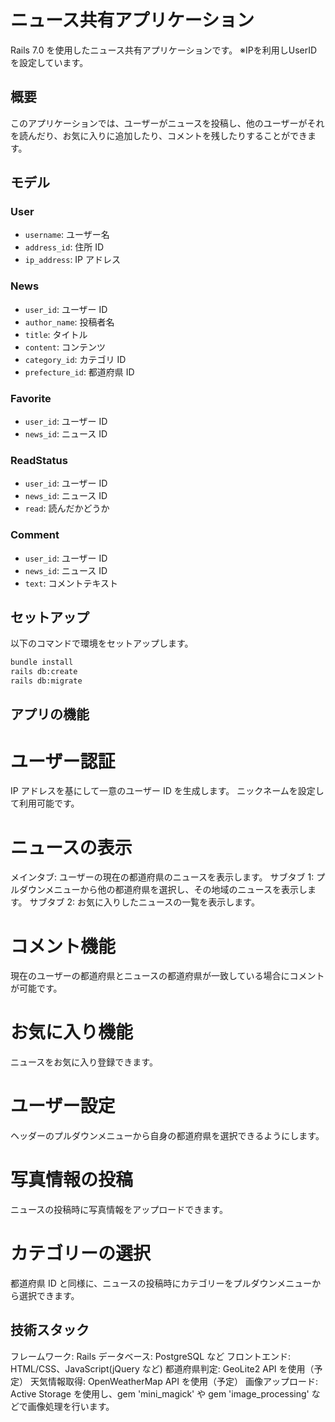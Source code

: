 # ニュース共有アプリケーション

Rails 7.0 を使用したニュース共有アプリケーションです。
※IPを利用しUserIDを設定しています。

## 概要

このアプリケーションでは、ユーザーがニュースを投稿し、他のユーザーがそれを読んだり、お気に入りに追加したり、コメントを残したりすることができます。

## モデル

### User

- `username`: ユーザー名
- `address_id`: 住所 ID
- `ip_address`: IP アドレス

### News

- `user_id`: ユーザー ID
- `author_name`: 投稿者名
- `title`: タイトル
- `content`: コンテンツ
- `category_id`: カテゴリ ID
- `prefecture_id`: 都道府県 ID

### Favorite

- `user_id`: ユーザー ID
- `news_id`: ニュース ID

### ReadStatus

- `user_id`: ユーザー ID
- `news_id`: ニュース ID
- `read`: 読んだかどうか

### Comment

- `user_id`: ユーザー ID
- `news_id`: ニュース ID
- `text`: コメントテキスト

## セットアップ

以下のコマンドで環境をセットアップします。

```bash
bundle install
rails db:create
rails db:migrate
```

## アプリの機能

# ユーザー認証

IP アドレスを基にして一意のユーザー ID を生成します。
ニックネームを設定して利用可能です。

# ニュースの表示

メインタブ: ユーザーの現在の都道府県のニュースを表示します。
サブタブ 1: プルダウンメニューから他の都道府県を選択し、その地域のニュースを表示します。
サブタブ 2: お気に入りしたニュースの一覧を表示します。

# コメント機能

現在のユーザーの都道府県とニュースの都道府県が一致している場合にコメントが可能です。

# お気に入り機能

ニュースをお気に入り登録できます。

# ユーザー設定

ヘッダーのプルダウンメニューから自身の都道府県を選択できるようにします。

# 写真情報の投稿

ニュースの投稿時に写真情報をアップロードできます。

# カテゴリーの選択

都道府県 ID と同様に、ニュースの投稿時にカテゴリーをプルダウンメニューから選択できます。

## 技術スタック

フレームワーク: Rails
データベース: PostgreSQL など
フロントエンド: HTML/CSS、JavaScript(jQuery など)
都道府県判定: GeoLite2 API を使用（予定）
天気情報取得: OpenWeatherMap API を使用（予定）
画像アップロード: Active Storage を使用し、gem 'mini_magick' や gem 'image_processing' などで画像処理を行います。
